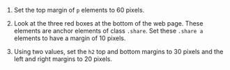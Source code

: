 1. Set the top margin of `p` elements to 60 pixels.

2. Look at the three red boxes at the bottom of the web page. These elements are anchor elements of class `.share`. Set these `.share a` elements to have a margin of 10 pixels.
3. Using two values, set the `h2` top and bottom margins to 30 pixels and the left and right margins to 20 pixels.